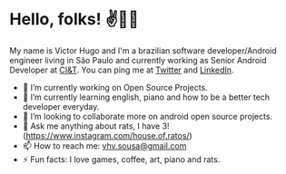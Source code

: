 # Hello, folks! ✌️👨‍💻

My name is Victor Hugo and I'm a brazilian software developer/Android engineer living in São Paulo and currently working as Senior Android Developer at [CI&T](https://ciandt.com/). You can ping me at [Twitter](https://twitter.com/VictorHVS_) and [LinkedIn](https://www.linkedin.com/in/victorhvs/).

- 🔭 I’m currently working on Open Source Projects.
- 🌱 I’m currently learning english, piano and how to be a better tech developer everyday.
- 👯 I’m looking to collaborate more on android open source projects.
- 💬 Ask me anything about rats, I have 3! (https://www.instagram.com/house.of.ratos/)
- 📫 How to reach me: vhv.sousa@gmail.com
- ⚡ Fun facts: I love games, coffee, art, piano and rats.
